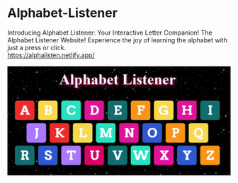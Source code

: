 # Alphabet-Listener
Introducing Alphabet Listener: Your Interactive Letter Companion! The Alphabet Listener Website! Experience the joy of learning the alphabet with just a press or click.
<br>
https://alphalisten.netlify.app/ 
<br>
<br>
<img src="preview ss/preview.png" alt="">
